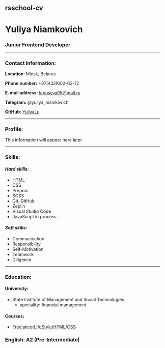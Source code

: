 ## rsschool-cv
# Yuliya Niamkovich
### Junior Frontend Developer
----------------------------------------------------
### Contact information:

**Location:** Minsk, Belarus

**Phone number:** +375(33)602-63-12

**E-mail address:** lapuseva95@mail.ru

**Telegram:** @yuliya_niamkovich

**GitHub:** [YuliyaLu](https://github.com/YuliyaLu)

-----------------------------------------------------------------
### Profile:
This information will appear here later.

----------------------------------------------------------------
### Skills:

#### *Hard skills:*

- HTML
- CSS
- Prepros
- SCSS
- Git, GitHub
- Zeplin
- Visual Studio Code
- JavaScript in process...

#### *Soft skills:*

+ Communication
+ Responsibility
+ Self-Motivation
+ Teamwork
+ Diligence

--------------------------------------------------------------
### Education: 

#### University:

   - State Institute of Management and Social Technologies
       - speciality: financial management

#### Courses: 

   - [FreelancerLifeStyle/HTML/СSS](https://www.youtube.com/c/FreelancerLifeStyle)


### English: A2 (Pre-Intermediate)

